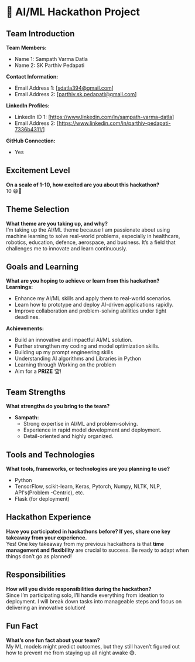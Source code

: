 # 🚀 AI/ML Hackathon Project  

## Team Introduction  
**Team Members:**  
- Name 1: Sampath Varma Datla
- Name 2: SK Parthiv Pedapati

**Contact Information:**  
- Email Address 1: [sdatla394@gmail.com]
- Email Address 2: [parthiv.sk.pedapati@gmail.com]

**LinkedIn Profiles:**  
- LinkedIn ID 1: [https://www.linkedin.com/in/sampath-varma-datla]
- Email Address 2: [https://www.linkedin.com/in/parthiv-pedapati-7336b4311/]

**GitHub Connection:**  
- Yes

## Excitement Level  
**On a scale of 1-10, how excited are you about this hackathon?**  
10 😄🚀  

## Theme Selection  
**What theme are you taking up, and why?**  
I’m taking up the AI/ML theme because I am passionate about using machine learning to solve real-world problems, especially in healthcare, robotics, education, defence, aerospace, and business. It’s a field that challenges me to innovate and learn continuously.  

## Goals and Learning  
**What are you hoping to achieve or learn from this hackathon?**  
**Learnings:**  
- Enhance my AI/ML skills and apply them to real-world scenarios.  
- Learn how to prototype and deploy AI-driven applications rapidly.  
- Improve collaboration and problem-solving abilities under tight deadlines.  

**Achievements:**  
- Build an innovative and impactful AI/ML solution.  
- Further strengthen my coding and model optimization skills. 
- Building up my prompt engineering skills
- Understanding AI algorithms and Libraries in Python
- Learning through Working on the problem
- Aim for a **PRIZE** 🏆!  

## Team Strengths  
**What strengths do you bring to the team?**  
- **Sampath:**  
  - Strong expertise in AI/ML and problem-solving.  
  - Experience in rapid model development and deployment.  
  - Detail-oriented and highly organized.

## Tools and Technologies  
**What tools, frameworks, or technologies are you planning to use?**  
- Python 
- TensorFlow, scikit-learn, Keras, Pytorch, Numpy, NLTK, NLP, API's(Problem -Centric), etc.  
- Flask (for deployment)  

## Hackathon Experience  
**Have you participated in hackathons before? If yes, share one key takeaway from your experience.**  
Yes! One key takeaway from my previous hackathons is that **time management and flexibility** are crucial to success. Be ready to adapt when things don’t go as planned!  

## Responsibilities  
**How will you divide responsibilities during the hackathon?**  
Since I’m participating solo, I’ll handle everything from ideation to deployment. I will break down tasks into manageable steps and focus on delivering an innovative solution!  

## Fun Fact  
**What’s one fun fact about your team?**  
My ML models might predict outcomes, but they still haven’t figured out how to prevent me from staying up all night awake 😅.
